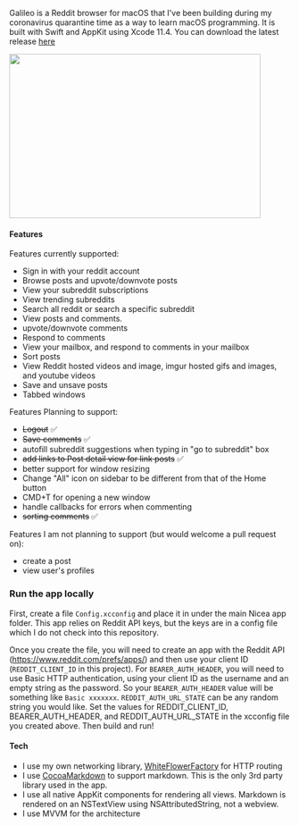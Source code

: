 Galileo is a Reddit browser for macOS that I've been building during my coronavirus quarantine time as a way to learn macOS programming. It is built with Swift and AppKit using Xcode 11.4. You can download the latest release [here](https://github.com/JoeyBodnar/galileo/releases/download/0.2.5/Galileo.dmg.zip)


<img src="https://ucarecdn.com/8850b166-168d-4321-ac45-7f7d0bd1e4c5/ScreenShot20200505at110423PM.png" style="width: 450px; height: 294px;"></img>

#### Features

Features currently supported:

- Sign in with your reddit account
- Browse posts and upvote/downvote posts
- View your subreddit subscriptions
- View trending subreddits
- Search all reddit or search a specific subreddit
- View posts and comments. 
- upvote/downvote comments
- Respond to comments
- View your mailbox, and respond to comments in your mailbox
- Sort posts
- View Reddit hosted videos and image, imgur hosted gifs and images, and youtube videos
- Save and unsave posts
- Tabbed windows

Features Planning to support:
- <s>Logout</s> ✅
- <s>Save comments</s> ✅
- autofill subreddit suggestions when typing in "go to subreddit" box
- <s>add links to Post detail view for link posts</s> ✅
- better support for window resizing
- Change "All" icon on sidebar to be different from that of the Home button
- CMD+T for opening a new window
- handle callbacks for errors when commenting
- <s>sorting comments</s> ✅

Features I am not planning to support (but would welcome a pull request on):
- create a post
- view user's profiles

### Run the app locally

First, create a file `Config.xcconfig` and place it in under the main Nicea app folder. This app relies on Reddit API keys, but the keys are in a config file which I do not check into this repository. 

Once you create the file, you will need to create an app with the Reddit API (https://www.reddit.com/prefs/apps/) and then use your client ID (`REDDIT_CLIENT_ID` in this project). For `BEARER_AUTH_HEADER`, you will need to use Basic HTTP authentication, using your client ID as the username and an empty string as the password. So your `BEARER_AUTH_HEADER` value will be something like `Basic xxxxxxx`. `REDDIT_AUTH_URL_STATE` can be any random string you would like. Set the values for REDDIT_CLIENT_ID, BEARER_AUTH_HEADER, and REDDIT_AUTH_URL_STATE in the xcconfig file you created above. Then build and run!

#### Tech

- I use my own networking library, [WhiteFlowerFactory](https://github.com/JoeyBodnar/WhiteFlowerFactory) for HTTP routing
- I use [CocoaMarkdown](https://github.com/indragiek/CocoaMarkdown) to support markdown. This is the only 3rd party library used in the app.
- I use all native AppKit components for rendering all views. Markdown is rendered on an NSTextView using NSAttributedString, not a webview.
- I use MVVM for the architecture
